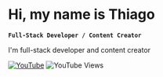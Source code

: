 #  Hi, my name is Thiago

**`Full-Stack Developer / Content Creator`**

I'm full-stack developer and content creator 


[![YouTube](https://img.shields.io/badge/YouTube-Subscribe-red?style=for-the-badge&logo=youtube&logoColor=white)](https://www.youtube.com/channel/NDInteressante)
![YouTube Views](https://img.shields.io/badge/Views-100K-blue?style=for-the-badge)
